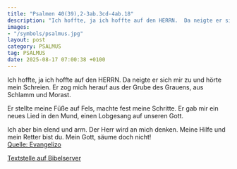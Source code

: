 ```yaml
---
title: "Psalmen 40(39),2-3ab.3cd-4ab.18"
description: "Ich hoffte, ja ich hoffte auf den HERRN.  Da neigte er sich mir zu und hörte mein Schreien. Er zog mich herauf aus der Grube des Grauens, aus Schlamm und Morast.   Er stellte meine Füße auf Fels, machte fest meine Schritte. Er gab mir ein neues Lied in den Mund, einen Lobgesang ...."
images:
- "/symbols/psalmus.jpg"
layout: post
category: PSALMUS
tag: PSALMUS
date: 2025-08-17 07:00:38 +0100
---
```

Ich hoffte, ja ich hoffte auf den HERRN. 
Da neigte er sich mir zu und hörte mein Schreien.
Er zog mich herauf aus der Grube des Grauens,
aus Schlamm und Morast. 

Er stellte meine Füße auf Fels,
machte fest meine Schritte.
Er gab mir ein neues Lied in den Mund,
einen Lobgesang auf unseren Gott.<!--more-->

Ich aber bin elend und arm. Der Herr wird an mich denken. Meine Hilfe und mein Retter bist du. Mein Gott, säume doch nicht!<br>
[Quelle: Evangelizo](https://evangeliumtagfuertag.org/DE/gospel)

[Textstelle auf Bibelserver](https://www.bibleserver.com/EU/ps40(39),2-3ab.3cd-4ab.18)
